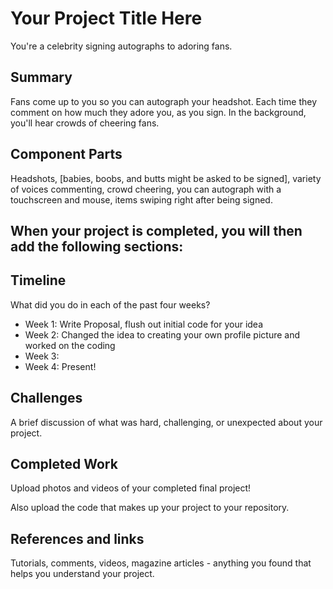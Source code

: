 # Your Project Title Here
You're a celebrity signing autographs to adoring fans.

## Summary
Fans come up to you so you can autograph your headshot. Each time they comment on how much they adore you, as you sign. In the background, you'll hear crowds of cheering fans.

## Component Parts
Headshots, [babies, boobs, and butts might be asked to be signed], variety of voices commenting, crowd cheering, you can autograph with a touchscreen and mouse, items swiping right after being signed.

## When your project is completed, you will then add the following sections:

## Timeline

What did you do in each of the past four weeks?

- Week 1: Write Proposal, flush out initial code for your idea
- Week 2: Changed the idea to creating your own profile picture and worked on the coding
- Week 3:
- Week 4: Present!
 
## Challenges

A brief discussion of what was hard, challenging, or unexpected about your project.

## Completed Work

Upload photos and videos of your completed final project!

Also upload the code that makes up your project to your repository.

## References and links

Tutorials, comments, videos, magazine articles - anything you found that helps you understand your project.
